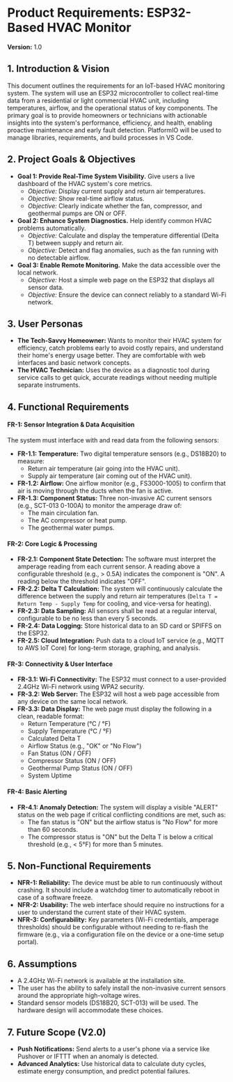 # Product Requirements: ESP32-Based HVAC Monitor

**Version:** 1.0

## 1. Introduction & Vision

This document outlines the requirements for an IoT-based HVAC monitoring system. The system will use an ESP32 microcontroller to collect real-time data from a residential or light commercial HVAC unit, including temperatures, airflow, and the operational status of key components. The primary goal is to provide homeowners or technicians with actionable insights into the system's performance, efficiency, and health, enabling proactive maintenance and early fault detection. PlatformIO will be used to manage libraries, requirements, and build processes in VS Code.

## 2. Project Goals & Objectives

*   **Goal 1: Provide Real-Time System Visibility.** Give users a live dashboard of the HVAC system's core metrics.
    *   *Objective:* Display current supply and return air temperatures.
    *   *Objective:* Show real-time airflow status.
    *   *Objective:* Clearly indicate whether the fan, compressor, and geothermal pumps are ON or OFF.
*   **Goal 2: Enhance System Diagnostics.** Help identify common HVAC problems automatically.
    *   *Objective:* Calculate and display the temperature differential (Delta T) between supply and return air.
    *   *Objective:* Detect and flag anomalies, such as the fan running with no detectable airflow.
*   **Goal 3: Enable Remote Monitoring.** Make the data accessible over the local network.
    *   *Objective:* Host a simple web page on the ESP32 that displays all sensor data.
    *   *Objective:* Ensure the device can connect reliably to a standard Wi-Fi network.

## 3. User Personas

*   **The Tech-Savvy Homeowner:** Wants to monitor their HVAC system for efficiency, catch problems early to avoid costly repairs, and understand their home's energy usage better. They are comfortable with web interfaces and basic network concepts.
*   **The HVAC Technician:** Uses the device as a diagnostic tool during service calls to get quick, accurate readings without needing multiple separate instruments.

## 4. Functional Requirements

#### FR-1: Sensor Integration & Data Acquisition
The system must interface with and read data from the following sensors:
*   **FR-1.1: Temperature:** Two digital temperature sensors (e.g., DS18B20) to measure:
    *   Return air temperature (air going into the HVAC unit).
    *   Supply air temperature (air coming out of the HVAC unit).
*   **FR-1.2: Airflow:** One airflow monitor (e.g., FS3000-1005) to confirm that air is moving through the ducts when the fan is active.
*   **FR-1.3: Component Status:** Three non-invasive AC current sensors (e.g., SCT-013 0-100A) to monitor the amperage draw of:
    *   The main circulation fan.
    *   The AC compressor or heat pump.
    *   The geothermal water pumps.

#### FR-2: Core Logic & Processing
*   **FR-2.1: Component State Detection:** The software must interpret the amperage reading from each current sensor. A reading above a configurable threshold (e.g., > 0.5A) indicates the component is "ON". A reading below the threshold indicates "OFF".
*   **FR-2.2: Delta T Calculation:** The system will continuously calculate the difference between the supply and return air temperatures (`Delta T = Return Temp - Supply Temp` for cooling, and vice-versa for heating).
*   **FR-2.3: Data Sampling:** All sensors shall be read at a regular interval, configurable to be no less than every 5 seconds.
*   **FR-2.4: Data Logging:** Store historical data to an SD card or SPIFFS on the ESP32.
*   **FR-2.5: Cloud Integration:** Push data to a cloud IoT service (e.g., MQTT to AWS IoT Core) for long-term storage, graphing, and analysis.

#### FR-3: Connectivity & User Interface
*   **FR-3.1: Wi-Fi Connectivity:** The ESP32 must connect to a user-provided 2.4GHz Wi-Fi network using WPA2 security.
*   **FR-3.2: Web Server:** The ESP32 will host a web page accessible from any device on the same local network.
*   **FR-3.3: Data Display:** The web page must display the following in a clean, readable format:
    *   Return Temperature (°C / °F)
    *   Supply Temperature (°C / °F)
    *   Calculated Delta T
    *   Airflow Status (e.g., "OK" or "No Flow")
    *   Fan Status (ON / OFF)
    *   Compressor Status (ON / OFF)
    *   Geothermal Pump Status (ON / OFF)
    *   System Uptime

#### FR-4: Basic Alerting
*   **FR-4.1: Anomaly Detection:** The system will display a visible "ALERT" status on the web page if critical conflicting conditions are met, such as:
    *   The fan status is "ON" but the airflow status is "No Flow" for more than 60 seconds.
    *   The compressor status is "ON" but the Delta T is below a critical threshold (e.g., < 5°F) for more than 5 minutes.

## 5. Non-Functional Requirements

*   **NFR-1: Reliability:** The device must be able to run continuously without crashing. It should include a watchdog timer to automatically reboot in case of a software freeze.
*   **NFR-2: Usability:** The web interface should require no instructions for a user to understand the current state of their HVAC system.
*   **NFR-3: Configurability:** Key parameters (Wi-Fi credentials, amperage thresholds) should be configurable without needing to re-flash the firmware (e.g., via a configuration file on the device or a one-time setup portal).

## 6. Assumptions

*   A 2.4GHz Wi-Fi network is available at the installation site.
*   The user has the ability to safely install the non-invasive current sensors around the appropriate high-voltage wires.
*   Standard sensor models (DS18B20, SCT-013) will be used. The hardware design will accommodate these choices.

## 7. Future Scope (V2.0)

*   **Push Notifications:** Send alerts to a user's phone via a service like Pushover or IFTTT when an anomaly is detected.
*   **Advanced Analytics:** Use historical data to calculate duty cycles, estimate energy consumption, and predict potential failures.